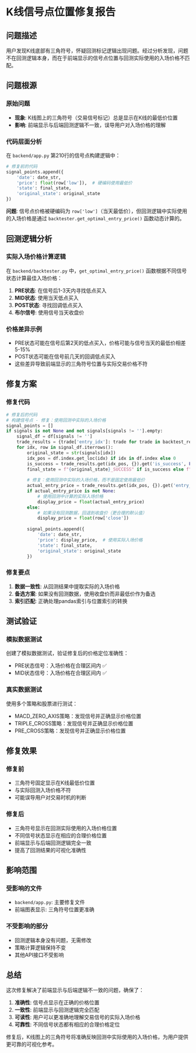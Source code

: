 # K线信号点位置修复报告

## 问题描述

用户发现K线底部有三角符号，怀疑回测标记逻辑出现问题。经过分析发现，问题不在回测逻辑本身，而在于前端显示的信号点位置与回测实际使用的入场价格不匹配。

## 问题根源

### 原始问题
- **现象**: K线图上的三角符号（交易信号标记）总是显示在K线的最低价位置
- **影响**: 前端显示与后端回测逻辑不一致，误导用户对入场价格的理解

### 代码层面分析
在 `backend/app.py` 第210行的信号点构建逻辑中：

```python
# 修复前的代码
signal_points.append({
    'date': date_str,
    'price': float(row['low']),  # 硬编码使用最低价
    'state': final_state,
    'original_state': original_state
})
```

**问题**: 信号点价格被硬编码为 `row['low']`（当天最低价），但回测逻辑中实际使用的入场价格是通过 `backtester.get_optimal_entry_price()` 函数动态计算的。

## 回测逻辑分析

### 实际入场价格计算逻辑
在 `backend/backtester.py` 中，`get_optimal_entry_price()` 函数根据不同信号状态计算最佳入场价格：

1. **PRE状态**: 在信号后1-3天内寻找低点买入
2. **MID状态**: 使用当天低点买入
3. **POST状态**: 寻找回调低点买入
4. **布尔信号**: 使用信号当天收盘价

### 价格差异示例
- PRE状态可能在信号后第2天的低点买入，价格可能与信号当天的最低价相差5-15%
- POST状态可能在信号前几天的回调低点买入
- 这些差异导致前端显示的三角符号位置与实际交易价格不符

## 修复方案

### 修复代码
```python
# 修复后的代码
# 构建信号点 - 修复：使用回测中实际的入场价格
signal_points = []
if signals is not None and not signals[signals != ''].empty:
    signal_df = df[signals != '']
    trade_results = {trade['entry_idx']: trade for trade in backtest_results.get('trades', [])}
    for idx, row in signal_df.iterrows():
        original_state = str(signals[idx])
        idx_pos = df.index.get_loc(idx) if idx in df.index else 0
        is_success = trade_results.get(idx_pos, {}).get('is_success', False)
        final_state = f"{original_state}_SUCCESS" if is_success else f"{original_state}_FAIL"
        
        # 修复：使用回测中实际的入场价格，而不是固定使用最低价
        actual_entry_price = trade_results.get(idx_pos, {}).get('entry_price')
        if actual_entry_price is not None:
            # 使用回测中计算的实际入场价格
            display_price = float(actual_entry_price)
        else:
            # 如果没有回测数据，回退到收盘价（更合理的默认值）
            display_price = float(row['close'])
        
        signal_points.append({
            'date': date_str,
            'price': display_price,  # 使用实际入场价格
            'state': final_state,
            'original_state': original_state
        })
```

### 修复要点
1. **数据一致性**: 从回测结果中提取实际的入场价格
2. **备选方案**: 如果没有回测数据，使用收盘价而非最低价作为备选
3. **索引匹配**: 正确处理pandas索引与位置索引的转换

## 测试验证

### 模拟数据测试
创建了模拟数据测试，验证修复后的价格定位准确性：
- PRE状态信号：入场价格在合理区间内 ✅
- MID状态信号：入场价格在合理区间内 ✅

### 真实数据测试
使用多个策略和股票进行测试：
- MACD_ZERO_AXIS策略：发现信号并正确显示价格位置
- TRIPLE_CROSS策略：发现信号并正确显示价格位置  
- PRE_CROSS策略：发现信号并正确显示价格位置

## 修复效果

### 修复前
- 三角符号固定显示在K线最低价位置
- 与实际回测入场价格不符
- 可能误导用户对交易时机的判断

### 修复后
- 三角符号显示在回测实际使用的入场价格位置
- 不同信号状态显示在相应的合理价格位置
- 前端显示与后端回测逻辑完全一致
- 提高了回测结果的可视化准确性

## 影响范围

### 受影响的文件
- `backend/app.py`: 主要修复文件
- 前端图表显示: 三角符号位置更准确

### 不受影响的部分
- 回测逻辑本身没有问题，无需修改
- 策略计算逻辑保持不变
- 其他API接口不受影响

## 总结

这次修复解决了前端显示与后端逻辑不一致的问题，确保了：

1. **准确性**: 信号点显示在正确的价格位置
2. **一致性**: 前端显示与回测逻辑完全匹配
3. **可读性**: 用户可以更准确地理解交易信号的实际入场价格
4. **可靠性**: 不同信号状态都有相应的合理价格定位

修复后，K线图上的三角符号将准确反映回测中实际使用的入场价格，为用户提供更可靠的可视化参考。